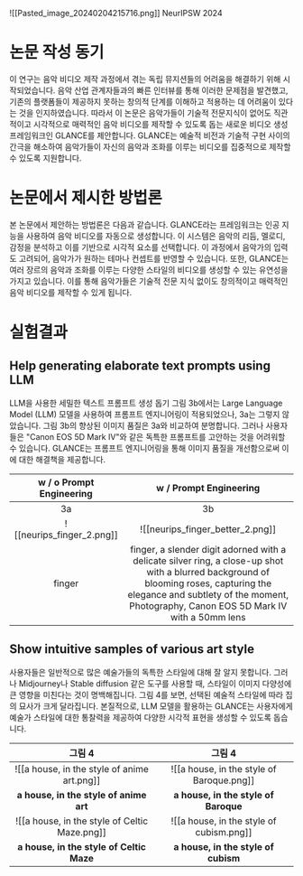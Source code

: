 

![[Pasted_image_20240204215716.png]]
NeurIPSW 2024
# 논문 작성 동기

이 연구는 음악 비디오 제작 과정에서 겪는 독립 뮤지션들의 어려움을 해결하기 위해 시작되었습니다. 음악 산업 관계자들과의 빠른 인터뷰를 통해 이러한 문제점을 발견했고, 기존의 플랫폼들이 제공하지 못하는 창의적 단계를 이해하고 적용하는 데 어려움이 있다는 것을 인지하였습니다. 따라서 이 논문은 음악가들이 기술적 전문지식이 없어도 직관적이고 시각적으로 매력적인 음악 비디오를 제작할 수 있도록 돕는 새로운 비디오 생성 프레임워크인 GLANCE를 제안합니다. GLANCE는 예술적 비전과 기술적 구현 사이의 간극을 해소하여 음악가들이 자신의 음악과 조화를 이루는 비디오를 집중적으로 제작할 수 있도록 지원합니다.


# 논문에서 제시한 방법론

본 논문에서 제안하는 방법론은 다음과 같습니다. GLANCE라는 프레임워크는 인공 지능을 사용하여 음악 비디오를 자동으로 생성합니다. 이 시스템은 음악의 리듬, 멜로디, 감정을 분석하고 이를 기반으로 시각적 요소를 선택합니다. 이 과정에서 음악가의 입력도 고려되어, 음악가가 원하는 테마나 컨셉트를 반영할 수 있습니다. 또한, GLANCE는 여러 장르의 음악과 조화를 이루는 다양한 스타일의 비디오를 생성할 수 있는 유연성을 가지고 있습니다. 이를 통해 음악가들은 기술적 전문 지식 없이도 창의적이고 매력적인 음악 비디오를 제작할 수 있게 됩니다.


# 실험결과

##   Help generating elaborate text prompts using LLM

LLM을 사용한 세밀한 텍스트 프롬프트 생성 돕기 그림 3b에서는 Large Language Model (LLM) 모델을 사용하여 프롬프트 엔지니어링이 적용되었으나, 3a는 그렇지 않았습니다. 그림 3b의 향상된 이미지 품질은 3a와 비교하여 분명합니다. 그러나 사용자들은 "Canon EOS 5D Mark IV"와 같은 독특한 프롬프트를 고안하는 것을 어려워할 수 있습니다. GLANCE는 프롬프트 엔지니어링을 통해 이미지 품질을 개선함으로써 이에 대한 해결책을 제공합니다.

| w / o  Prompt Engineering | w /  Prompt Engineering |
| :----: | :----: |
| 3a | 3b |
| ![[neurips_finger_2.png]] | ![[neurips_finger_better_2.png]] |
| finger | finger, a slender digit adorned with a delicate silver ring, a close-up shot with a blurred background of blooming roses, capturing the elegance and subtlety of the moment, Photography, Canon EOS 5D Mark IV with a 50mm lens |

## Show intuitive samples of various art style

사용자들은 일반적으로 많은 예술가들의 독특한 스타일에 대해 잘 알지 못합니다. 그러나 Midjourney나 Stable diffusion 같은 도구를 사용할 때, 스타일이 이미지 다양성에 큰 영향을 미친다는 것이 명백해집니다. 그림 4를 보면, 선택된 예술적 스타일에 따라 집의 묘사가 크게 달라집니다. 본질적으로, LLM 모델을 활용하는 GLANCE는 사용자에게 예술가 스타일에 대한 통찰력을 제공하여 다양한 시각적 표현을 생성할 수 있도록 돕습니다.

| 그림 4 | 그림 4 |
| :--: | :--: |
| ![[a house, in the style of anime art.png]] | ![[a house, in the style of Baroque.png]] |
| **a house, in the style of anime art** | **a house, in the style of Baroque** |
| ![[a house, in the style of Celtic Maze.png]] | ![[a house, in the style of cubism.png]] |
| **a house, in the style of Celtic Maze** | **a house, in the style of cubism** |






